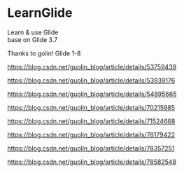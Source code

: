 # LearnGlide
Learn &amp; use Glide <br>
base on Glide 3.7

Thanks to golin! Glide 1-8

https://blog.csdn.net/guolin_blog/article/details/53759439

https://blog.csdn.net/guolin_blog/article/details/53939176

https://blog.csdn.net/guolin_blog/article/details/54895665

https://blog.csdn.net/guolin_blog/article/details/70215985

https://blog.csdn.net/guolin_blog/article/details/71524668

https://blog.csdn.net/guolin_blog/article/details/78179422

https://blog.csdn.net/guolin_blog/article/details/78357251

https://blog.csdn.net/guolin_blog/article/details/78582548
